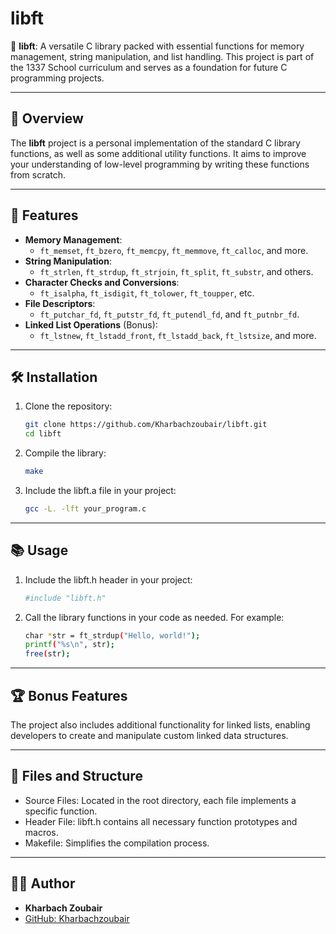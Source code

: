 # libft

🌟 **libft**: A versatile C library packed with essential functions for memory management, string manipulation, and list handling. This project is part of the 1337 School curriculum and serves as a foundation for future C programming projects.

---

## 📖 Overview

The **libft** project is a personal implementation of the standard C library functions, as well as some additional utility functions. It aims to improve your understanding of low-level programming by writing these functions from scratch.

---

## 🚀 Features

- **Memory Management**:
  - `ft_memset`, `ft_bzero`, `ft_memcpy`, `ft_memmove`, `ft_calloc`, and more.
- **String Manipulation**:
  - `ft_strlen`, `ft_strdup`, `ft_strjoin`, `ft_split`, `ft_substr`, and others.
- **Character Checks and Conversions**:
  - `ft_isalpha`, `ft_isdigit`, `ft_tolower`, `ft_toupper`, etc.
- **File Descriptors**:
  - `ft_putchar_fd`, `ft_putstr_fd`, `ft_putendl_fd`, and `ft_putnbr_fd`.
- **Linked List Operations** (Bonus):
  - `ft_lstnew`, `ft_lstadd_front`, `ft_lstadd_back`, `ft_lstsize`, and more.

---

## 🛠️ Installation

1. Clone the repository:
   ```bash
   git clone https://github.com/Kharbachzoubair/libft.git
   cd libft
2. Compile the library:
   ```bash
   make
3. Include the libft.a file in your project:
   ```bash
   gcc -L. -lft your_program.c

---

## 📚 Usage

1. Include the libft.h header in your project:
   ```bash
   #include "libft.h"
2. Call the library functions in your code as needed. For example:
   ```bash
   char *str = ft_strdup("Hello, world!");
   printf("%s\n", str);
   free(str);

---

## 🏆 Bonus Features

The project also includes additional functionality for linked lists, enabling developers to create and manipulate custom linked data structures.

---

## 📂 Files and Structure

- Source Files: Located in the root directory, each file implements a specific function.
- Header File: libft.h contains all necessary function prototypes and macros.
- Makefile: Simplifies the compilation process.

---

## 🙋‍♂️ Author

- **Kharbach Zoubair**
- [GitHub: Kharbachzoubair](https://github.com/Kharbachzoubair)
